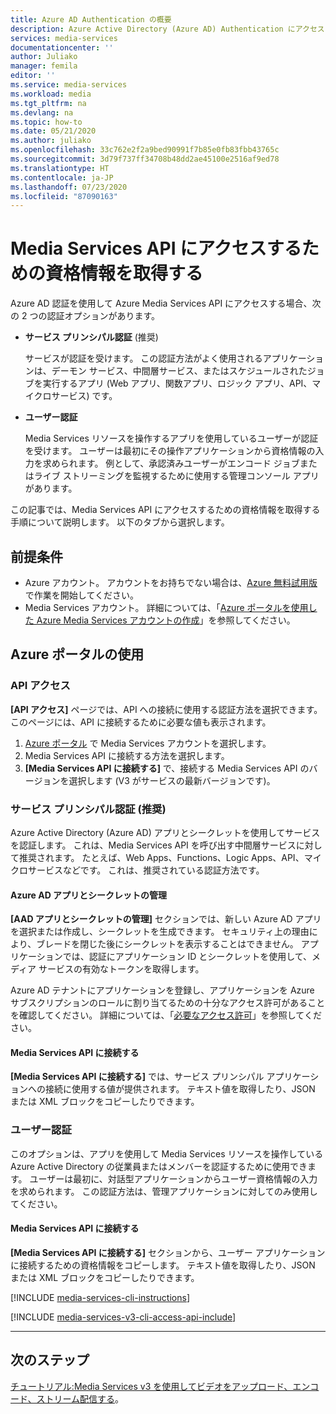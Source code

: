 ```yaml
---
title: Azure AD Authentication の概要
description: Azure Active Directory (Azure AD) Authentication にアクセスして Azure Media Services API を利用する方法を説明します。
services: media-services
documentationcenter: ''
author: Juliako
manager: femila
editor: ''
ms.service: media-services
ms.workload: media
ms.tgt_pltfrm: na
ms.devlang: na
ms.topic: how-to
ms.date: 05/21/2020
ms.author: juliako
ms.openlocfilehash: 33c762e2f2a9bed90991f7b85e0fb83fbb43765c
ms.sourcegitcommit: 3d79f737ff34708b48dd2ae45100e2516af9ed78
ms.translationtype: HT
ms.contentlocale: ja-JP
ms.lasthandoff: 07/23/2020
ms.locfileid: "87090163"
---
```

# <a name="get-credentials-to-access-media-services-api"></a>Media Services API にアクセスするための資格情報を取得する  

Azure AD 認証を使用して Azure Media Services API にアクセスする場合、次の 2 つの認証オプションがあります。

- **サービス プリンシパル認証** (推奨)

    サービスが認証を受けます。 この認証方法がよく使用されるアプリケーションは、デーモン サービス、中間層サービス、またはスケジュールされたジョブを実行するアプリ (Web アプリ、関数アプリ、ロジック アプリ、API、マイクロサービス) です。
- **ユーザー認証**

    Media Services リソースを操作するアプリを使用しているユーザーが認証を受けます。 ユーザーは最初にその操作アプリケーションから資格情報の入力を求められます。 例として、承認済みユーザーがエンコード ジョブまたはライブ ストリーミングを監視するために使用する管理コンソール アプリがあります。 

この記事では、Media Services API にアクセスするための資格情報を取得する手順について説明します。 以下のタブから選択します。

## <a name="prerequisites"></a>前提条件

- Azure アカウント。 アカウントをお持ちでない場合は、[Azure 無料試用版](https://azure.microsoft.com/pricing/free-trial/)で作業を開始してください。 
- Media Services アカウント。 詳細については、「[Azure ポータルを使用した Azure Media Services アカウントの作成](create-account-howto.md)」を参照してください。

## <a name="use-the-azure-portal"></a>Azure ポータルの使用

### <a name="api-access"></a>API アクセス 

**[API アクセス]** ページでは、API への接続に使用する認証方法を選択できます。 このページには、API に接続するために必要な値も表示されます。

1. [Azure ポータル](https://portal.azure.com/) で Media Services アカウントを選択します。
2. Media Services API に接続する方法を選択します。
3. **[Media Services API に接続する]** で、接続する Media Services API のバージョンを選択します (V3 がサービスの最新バージョンです)。

### <a name="service-principal-authentication--recommended"></a>サービス プリンシパル認証 (推奨)

Azure Active Directory (Azure AD) アプリとシークレットを使用してサービスを認証します。 これは、Media Services API を呼び出す中間層サービスに対して推奨されます。 たとえば、Web Apps、Functions、Logic Apps、API、マイクロサービスなどです。 これは、推奨されている認証方法です。

#### <a name="manage-your-azure-ad-app-and-secret"></a>Azure AD アプリとシークレットの管理

**[AAD アプリとシークレットの管理]** セクションでは、新しい Azure AD アプリを選択または作成し、シークレットを生成できます。 セキュリティ上の理由により、ブレードを閉じた後にシークレットを表示することはできません。 アプリケーションでは、認証にアプリケーション ID とシークレットを使用して、メディア サービスの有効なトークンを取得します。

Azure AD テナントにアプリケーションを登録し、アプリケーションを Azure サブスクリプションのロールに割り当てるための十分なアクセス許可があることを確認してください。 詳細については、「[必要なアクセス許可](../../active-directory/develop/howto-create-service-principal-portal.md#permissions-required-for-registering-an-app)」を参照してください。

#### <a name="connect-to-media-services-api"></a>Media Services API に接続する

**[Media Services API に接続する]** では、サービス プリンシパル アプリケーションへの接続に使用する値が提供されます。 テキスト値を取得したり、JSON または XML ブロックをコピーしたりできます。

### <a name="user-authentication"></a>ユーザー認証

このオプションは、アプリを使用して Media Services リソースを操作している Azure Active Directory の従業員またはメンバーを認証するために使用できます。 ユーザーは最初に、対話型アプリケーションからユーザー資格情報の入力を求められます。 この認証方法は、管理アプリケーションに対してのみ使用してください。

#### <a name="connect-to-media-services-api"></a>Media Services API に接続する

**[Media Services API に接続する]** セクションから、ユーザー アプリケーションに接続するための資格情報をコピーします。 テキスト値を取得したり、JSON または XML ブロックをコピーしたりできます。

[!INCLUDE [media-services-cli-instructions](../../../includes/media-services-cli-instructions.md)]

[!INCLUDE [media-services-v3-cli-access-api-include](../../../includes/media-services-v3-cli-access-api-include.md)]

---

## <a name="next-steps"></a>次のステップ

[チュートリアル:Media Services v3 を使用してビデオをアップロード、エンコード、ストリーム配信する](stream-files-tutorial-with-api.md)。
